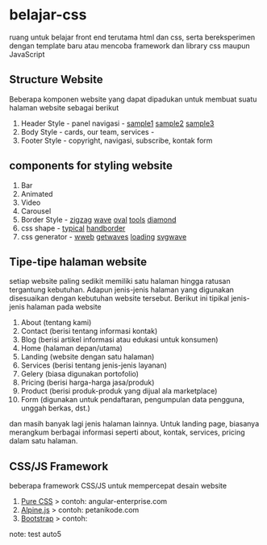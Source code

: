 # belajar-css
ruang untuk belajar front end terutama html dan css, serta bereksperimen dengan template baru atau mencoba framework dan library css maupun JavaScript

## Structure Website
Beberapa komponen website yang dapat dipadukan untuk membuat suatu halaman website sebagai berikut
1. Header Style - panel navigasi - [sample1](https://www.web-eau.net/blog/examples-header-bootstrap) [sample2](https://css-tricks.com/creating-non-rectangular-headers/) [sample3](https://plantpot.works/1128)
2. Body Style - cards, our team, services - 
3. Footer Style - copyright, navigasi, subscribe, kontak form 

## components for styling website
1. Bar 
2. Animated
3. Video
4. Carousel
5. Border Style - [zigzag](https://codepen.io/AndreiDodu/pen/gziqn) [wave](https://smooth.ie/blogs/news/svg-wavey-transitions-between-sections) [oval](https://9elements.com/blog/css-border-radius/) [tools](https://www.shapedivider.app/) [diamond](https://stackoverflow.com/questions/49779519/css-diamond-triangle-shaped-divider-line-border)
6. css shape - [typical](https://css-tricks.com/the-shapes-of-css/) [handborder](https://codepen.io/tmrDevelops/pen/VeRvKX)
7. css generator - [wweb](https://wweb.dev/) [getwaves](https://getwaves.io/) [loading](https://loading.io/) [svgwave](https://svgwave.in/)

## Tipe-tipe halaman website
setiap website paling sedikit memiliki satu halaman hingga ratusan tergantung kebutuhan. Adapun jenis-jenis halaman
yang digunakan disesuaikan dengan kebutuhan website tersebut. Berikut ini tipikal jenis-jenis halaman pada website

1. About (tentang kami)
2. Contact (berisi tentang informasi kontak)
3. Blog (berisi artikel informasi atau edukasi untuk konsumen)
4. Home (halaman depan/utama)
5. Landing (website dengan satu halaman)
6. Services (berisi tentang jenis-jenis layanan)
7. Gelery (biasa digunakan portofolio)
8. Pricing (berisi harga-harga jasa/produk)
9. Product (berisi produk-produk yang dijual ala marketplace)
10. Form (digunakan untuk pendaftaran, pengumpulan data pengguna, unggah berkas, dst.)

dan masih banyak lagi jenis halaman lainnya. Untuk landing page, biasanya merangkum berbagai informasi seperti
about, kontak, services, pricing dalam satu halaman.

## CSS/JS Framework
beberapa framework CSS/JS untuk mempercepat desain website
1. [Pure CSS](https://purecss.io/) > contoh: angular-enterprise.com
2. [Alpine.js](https://github.com/alpinejs/alpine) > contoh: petanikode.com
3. [Bootstrap](https://getbootstrap.com/) > contoh: 

note: test auto5